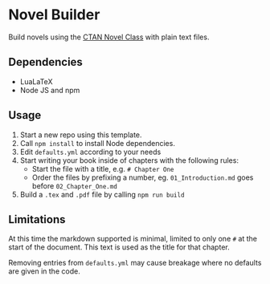 # Novel Builder

Build novels using the [CTAN Novel Class](https://ctan.org/pkg/novel) with plain text files.

## Dependencies

* LuaLaTeX
* Node JS and npm

## Usage

1. Start a new repo using this template.
2. Call `npm install` to install Node dependencies.
3. Edit `defaults.yml` according to your needs
4. Start writing your book inside of chapters with the following rules:
   * Start the file with a title, e.g. `# Chapter One`
    * Order the files by prefixing a number, eg. `01_Introduction.md` goes before `02_Chapter_One.md`
5. Build a `.tex` and `.pdf` file by calling `npm run build`

## Limitations

At this time the markdown supported is minimal, limited to only one `#` at the start of the document.
This text is used as the title for that chapter.

Removing entries from `defaults.yml` may cause breakage where no defaults are given in the code.